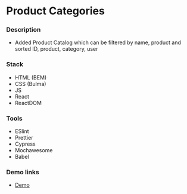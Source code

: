 # Product Categories

### Description

- Added Product Catalog which can be filtered by name, product and sorted ID, product, category, user

### Stack

- HTML (BEM)
- CSS (Bulma)
- JS
- React
- ReactDOM

### Tools

- ESlint
- Prettier
- Cypress
- Mochawesome
- Babel

### Demo links

- [Demo](https://AndriiZakharenko.github.io/product-categories/)
